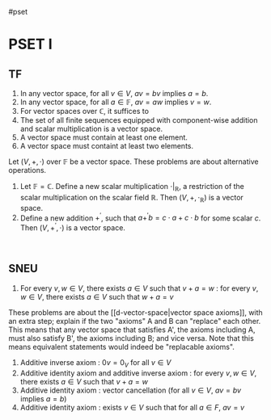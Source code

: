 #pset
# PSET I
## **TF**
1. In any vector space, for all $v\in V$, $av=bv$ implies $a=b$.
2. In any vector space, for all $a\in\mathbb{F}$, $av=aw$ implies $v=w$.
3. For vector spaces over $\mathbb{C}$, it suffices to 
4. The set of all finite sequences equipped with component-wise addition and scalar multiplication is a vector space.
5. A vector space must contain at least one element.
6. A vector space must containt at least two elements.

Let $(V,+,\cdot)$ over $\mathbb{F}$ be a vector space. These problems are about alternative operations.

1. Let $\mathbb{F}=\mathbb{C}$. Define a new scalar multiplication $\cdot|_{\mathbb{R}}$, a restriction of the scalar multiplication on the scalar field $\mathbb{R}$. Then $(V,+,\cdot_\mathbb{R})$ is a vector space.
2. Define a new addition $+^\prime$, such that $a+^\prime b=c\cdot a+c\cdot b$ for some scalar $c$. Then $(V,+^\prime,\cdot)$ is a vector space.
<br />

## **SNEU**
1. For every $v,w\in V$, there exists $a\in V$ such that $v+a=w$ : for every $v,w\in V$, there exists $a\in V$ such that $w+a=v$ 

These problems are about the [[d-vector-space|vector space axioms]], with an extra step; explain if the two "axioms" A and B can "replace" each other. This means that any vector space that satisfies A', the axioms including A, must also satisfy B', the axioms including B; and vice versa.
Note that this means equivalent statements would indeed be "replacable axioms".
1. Additive inverse axiom : $0v=0_V$ for all $v\in V$
2. Additive identity axiom and additive inverse axiom : for every $v,w\in V$, there exists $a\in V$ such that $v+a=w$
3. Additive identity axiom : vector cancellation (for all $v\in V$, $av=bv$ implies $a=b$)
4. Additive identity axiom : exists $v\in V$ such that for all $a\in F$, $av=v$